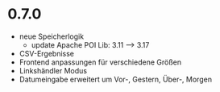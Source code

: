0.7.0
=====
* neue Speicherlogik
    * update Apache POI Lib:  3.11 --> 3.17
* CSV-Ergebnisse
* Frontend anpassungen für verschiedene Größen
* Linkshändler Modus
* Datumeingabe erweitert um Vor-, Gestern, Über-, Morgen 

